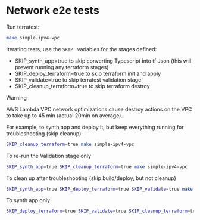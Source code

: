 # Network e2e tests

Run terratest:

```sh
make simple-ipv4-vpc
```

Iterating tests, use the `SKIP_` variables for the stages defined:

- SKIP_synth_app=true to skip converting Typescript into tf Json (this will prevent running any terraform stages)
- SKIP_deploy_terraform=true to skip terraform init and apply
- SKIP_validate=true to skip terratest validation stage
- SKIP_cleanup_terraform=true to skip terraform destroy

> [!WARNING]
> AWS Lambda VPC network optimizations cause destroy actions on the VPC to take up to 45 min (actual 20min on average).

For example, to synth app and deploy it, but keep everything running for troubleshooting (skip cleanup):

```sh
SKIP_cleanup_terraform=true make simple-ipv4-vpc
```

To re-run the Validation stage only

```sh
SKIP_synth_app=true SKIP_cleanup_terraform=true make simple-ipv4-vpc
```

To clean up after troubleshooting (skip build/deploy, but not cleanup)

```sh
SKIP_synth_app=true SKIP_deploy_terraform=true SKIP_validate=true make simple-ipv4-vpc
```

To synth app only

```sh
SKIP_deploy_terraform=true SKIP_validate=true SKIP_cleanup_terraform=true make simple-ipv4-vpc
```
